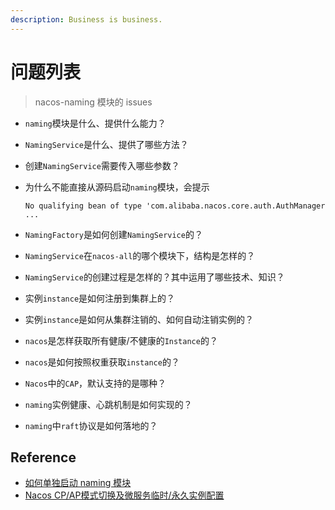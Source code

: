 ```yaml
---
description: Business is business.
---
```


# 问题列表

> nacos-naming 模块的 issues

* `naming`模块是什么、提供什么能力？
* `NamingService`是什么、提供了哪些方法？
* 创建`NamingService`需要传入哪些参数？
* 为什么不能直接从源码启动`naming`模块，会提示  

  `No qualifying bean of type 'com.alibaba.nacos.core.auth.AuthManager ...`

* `NamingFactory`是如何创建`NamingService`的？
* `NamingService`在`nacos-all`的哪个模块下，结构是怎样的？
* `NamingService`的创建过程是怎样的？其中运用了哪些技术、知识？
* 实例`instance`是如何注册到集群上的？
* 实例`instance`是如何从集群注销的、如何自动注销实例的？
* `nacos`是怎样获取所有健康/不健康的`Instance`的？
* `nacos`是如何按照权重获取`instance`的？
* `Nacos`中的`CAP`，默认支持的是哪种？
* `naming`实例健康、心跳机制是如何实现的？
* `naming`中`raft`协议是如何落地的？  

## Reference

* [如何单独启动 naming 模块](https://github.com/alibaba/nacos/issues/3042)
* [Nacos CP/AP模式切换及微服务临时/永久实例配置](https://blog.csdn.net/weixin_43791937/article/details/106496167?utm_medium=distribute.pc_relevant.none-task-blog-baidujs-1)

